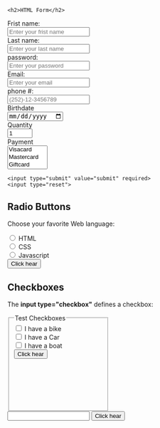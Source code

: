 <!DOCTYPE html>
<html lang="en">
<head> <title>Form</title>
    <meta charset="UTF-8">
    <meta http-equiv="X-UA-Compatible" content="IE=edge">
    <meta name="viewport" content="width=device-width, initial-scale=1.0">
    <title>Document</title>
</head>
<body>
    
    <h2>HTML Form</h2>
    
<form action="/action_page.php" method="post" autocomplete="on"  target="_blank">
    <label for="fname">Frist name:</label> <br>
    <input type="text" id="fname" name="fname" placeholder="Enter your frist name" required><br>
    <label for="lname">Last name:</label><br>
    <input type="text" id="lname" name="lname" placeholder="Enter your last name"  required><br>
    <label for="pass">password:</label><br>
    <input type="password" name="pass" id="pass" placeholder="Enter your password" minlength="8" maxlength="10" required><br>
    <label for="email">Email:</label><br>
    <input type="email" name="email" id="email" placeholder="Enter your email" required><br>
    <label for="phone">phone #:</label><br>
    <input type="tel" name="phone" id="phone" placeholder="(252)-12-3456789" required><br>
    <label for="bdate">Birthdate</label><br>
    <input type="date" id="bdate" name="bdate" required><br>
    <label for="quantity">Quantity</label><br>
    <input type="number" id="quantity" name="quantity" min="0" max="20" value="1"><br>
    <label for="payment">Payment</label><br>
    <select name="payment" id="payment" size="3" multiple><br>
        <option value="vasacard">Visacard</option>
        <option value="mastercard">Mastercard</option>
        <option value="giftcard">Giftcard</option>
        <option value="amazontcard">amazoncard</option>
        <option value="americantcard">americantcard</option>
    </select>

    <input type="submit" value="submit" required>
    <input type="reset">

</form>
    
<h2>Radio Buttons</h2>

<p>Choose your favorite Web language:</p>

<form >
    <input type="radio" id="html" name="Far_language">
    <label for="html">HTML</label><br>
    <input type="radio" name="Far_language" id="css" value="Css">
    <label for="css">CSS</label> <br>
    <input type="radio" name="Far_language" id="Javascript" value="Javascript">
    <label for="Javascript">Javascript</label><br>
    <button type="button" onclick="alert('This form is not working')">Click hear</button>
</form>

<h2>Checkboxes</h2>
<p>The <strong>input type="checkbox"</strong> defines a checkbox:</p>
<form action="/action_php" target="_blank">
    <fieldset style="width: 200px; height:200px;">
        <legend>Test Checkboxes</legend>
    <input type="checkbox" id="vihacle1" value="Bike">
    <label for="vihacle1">I have a bike</label><br>
    <input type="checkbox" id="vihacle2" value="Car">
    <label for="vihacle2"> I have a Car</label><br>
    <input type="checkbox" id="vihacle3" value="Boat">
    <label for="vihacle3"> I have a boat</label><br>
    <button type="button" onclick="alert('This form is not working')">Click hear</button>
    </fieldset>

<form action="/action_page.php">
        <input list="browsers" name="browser">
        <datalist id="browsers">
          <option value="Internet Explorer">
          <option value="Firefox">
          <option value="Chrome">
          <option value="Opera">
          <option value="Safari">
        </datalist>
        <button type="button" onclick="alert('This form is not working')">Click hear</button>
</form>


</form>

</body>
</html>
